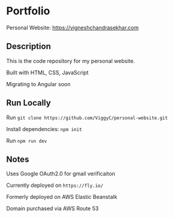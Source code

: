 # Portfolio 

Personal Website: https://vigneshchandrasekhar.com

## Description

This is the code repository for my personal website. 

Built with HTML, CSS, JavaScript

Migrating to Angular soon

## Run Locally

Run ```git clone https://github.com/ViggyC/personal-website.git```

Install dependencies: ```npm init```

Run ```npm run dev```

## Notes

Uses Google OAuth2.0 for gmail verificaiton

Currently deployed on ```https://fly.io/```

Formerly deployed on AWS Elastic Beanstalk

Domain purchased via AWS Route 53


